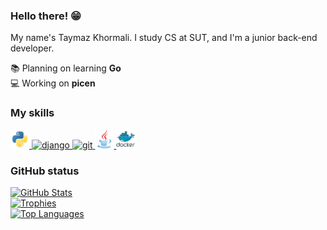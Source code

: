 ### Hello there! 😁

My name's Taymaz Khormali. I study CS at SUT, and I'm a junior back-end developer.

📚 Planning on learning **Go**<br>
💻 Working on **picen**

### My skills
<a href="https://www.python.org"> <img src="https://raw.githubusercontent.com/devicons/devicon/master/icons/python/python-original.svg" alt="python" width="30" height="30"/> </a>
<a href="https://www.djangoproject.com/"> <img src="https://cdn.worldvectorlogo.com/logos/django.svg" alt="django" width="30" height="30"/> </a>
<a href="https://git-scm.com/"> <img src="https://www.vectorlogo.zone/logos/git-scm/git-scm-icon.svg" alt="git" width="30" height="30"/> </a>
<a href="https://www.java.com"> <img src="https://raw.githubusercontent.com/devicons/devicon/master/icons/java/java-original.svg" alt="java" width="30" height="30"/> </a>
<a href="https://www.docker.com/"> <img src="https://raw.githubusercontent.com/devicons/devicon/master/icons/docker/docker-original-wordmark.svg" alt="docker" width="30" height="30"/> </a>

### GitHub status
[![GitHub Stats](
https://github-readme-stats.vercel.app/api?username=taymazkh&show_icons=true&hide_title=true&card_width=340&hide_rank=true&hide_border=true&theme=nord
)](https://github.com/anuraghazra/github-readme-stats)
<br>
[![Trophies](
https://github-profile-trophy.vercel.app/?username=taymazkh&title=Star,Repo,Followers,Commit,Issue,PR&column=3&margin-w=5&margin-h=5&no-frame=true&theme=nord
)](https://github.com/ryo-ma/github-profile-trophy)
<br>
[![Top Languages](
https://github-readme-stats.vercel.app/api/top-langs/?username=taymazkh&langs_count=10&layout=compact&hide_title=true&card_width=340&hide_border=true&theme=nord
)](https://github.com/anuraghazra/github-readme-stats)
